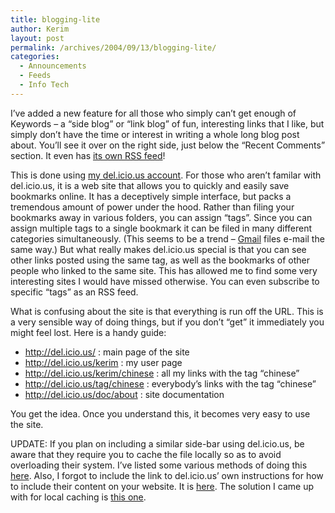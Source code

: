 ```yaml
---
title: blogging-lite
author: Kerim
layout: post
permalink: /archives/2004/09/13/blogging-lite/
categories:
  - Announcements
  - Feeds
  - Info Tech
---
```

I&#8217;ve added a new feature for all those who simply can&#8217;t get enough of Keywords &#8211; a &#8220;side blog&#8221; or &#8220;link blog&#8221; of fun, interesting links that I like, but simply don&#8217;t have the time or interest in writing a whole long blog post about. You&#8217;ll see it over on the right side, just below the &#8220;Recent Comments&#8221; section. It even has <a href="http://del.icio.us/rss/kerim/sideblog" onclick="_gaq.push(['_trackEvent', 'outbound-article', 'http://del.icio.us/rss/kerim/sideblog', 'its own RSS feed']);" >its own RSS feed</a>!

This is done using <a href="http://del.icio.us/kerim/" onclick="_gaq.push(['_trackEvent', 'outbound-article', 'http://del.icio.us/kerim/', 'my del.icio.us account']);" >my del.icio.us account</a>. For those who aren&#8217;t familar with del.icio.us, it is a web site that allows you to quickly and easily save bookmarks online. It has a deceptively simple interface, but packs a tremendous amount of power under the hood. Rather than filing your bookmarks away in various folders, you can assign &#8220;tags&#8221;. Since you can assign multiple tags to a single bookmark it can be filed in many different categories simultaneously. (This seems to be a trend &#8211; <a href="http://gmail.google.com/" onclick="_gaq.push(['_trackEvent', 'outbound-article', 'http://gmail.google.com/', 'Gmail']);" >Gmail</a> files e-mail the same way.) But what really makes del.icio.us special is that you can see other links posted using the same tag, as well as the bookmarks of other people who linked to the same site. This has allowed me to find some very interesting sites I would have missed otherwise. You can even subscribe to specific &#8220;tags&#8221; as an RSS feed.

What is confusing about the site is that everything is run off the URL. This is a very sensible way of doing things, but if you don&#8217;t &#8220;get&#8221; it immediately you might feel lost. Here is a handy guide:

  * <a href="http://del.icio.us/" onclick="_gaq.push(['_trackEvent', 'outbound-article', 'http://del.icio.us/', 'http://del.icio.us/']);" >http://del.icio.us/</a> : main page of the site
  * <a href="http://del.icio.us/kerim" onclick="_gaq.push(['_trackEvent', 'outbound-article', 'http://del.icio.us/kerim', 'http://del.icio.us/kerim']);" >http://del.icio.us/kerim</a> : my user page
  * <a href="http://del.icio.us/kerim/chinese" onclick="_gaq.push(['_trackEvent', 'outbound-article', 'http://del.icio.us/kerim/chinese', 'http://del.icio.us/kerim/chinese']);" >http://del.icio.us/kerim/chinese</a> : all my links with the tag &#8220;chinese&#8221;
  * <a href="http://del.icio.us/tag/chinese" onclick="_gaq.push(['_trackEvent', 'outbound-article', 'http://del.icio.us/tag/chinese', 'http://del.icio.us/tag/chinese']);" >http://del.icio.us/tag/chinese</a> : everybody&#8217;s links with the tag &#8220;chinese&#8221;
  * <a href="http://del.icio.us/doc/about" onclick="_gaq.push(['_trackEvent', 'outbound-article', 'http://del.icio.us/doc/about', 'http://del.icio.us/doc/about']);" >http://del.icio.us/doc/about</a> : site documentation

You get the idea. Once you understand this, it becomes very easy to use the site.

UPDATE: If you plan on including a similar side-bar using del.icio.us, be aware that they require you to cache the file locally so as to avoid overloading their system. I&#8217;ve listed some various methods of doing this <a href="http://del.icio.us/kerim/delicious-caching" onclick="_gaq.push(['_trackEvent', 'outbound-article', 'http://del.icio.us/kerim/delicious-caching', 'here']);" >here</a>. Also, I forgot to include the link to del.icio.us&#8217; own instructions for how to include their content on your website. It is <a href="http://del.icio.us/doc/html" onclick="_gaq.push(['_trackEvent', 'outbound-article', 'http://del.icio.us/doc/html', 'here']);" >here</a>. The solution I came up with for local caching is <a href="http://arsenal.media.mit.edu/notebook/archives/000235.html" onclick="_gaq.push(['_trackEvent', 'outbound-article', 'http://arsenal.media.mit.edu/notebook/archives/000235.html', 'this one']);" >this one</a>.

